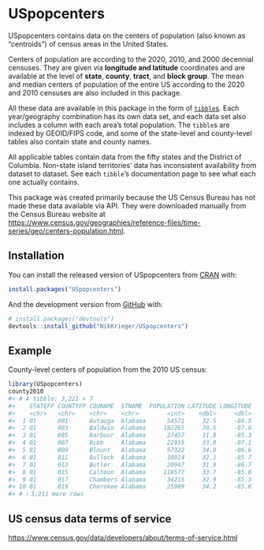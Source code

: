 
<!-- README.md is generated from README.Rmd. Please edit that file -->

# USpopcenters

<!-- badges: start -->
<!-- badges: end -->

USpopcenters contains data on the centers of population (also known as
“centroids”) of census areas in the United States.

Centers of population are according to the 2020, 2010, and 2000
decennial censuses. They are given via **longitude and latitude**
coordinates and are available at the level of **state**, **county**,
**tract**, and **block group**. The mean and median centers of
population of the entire US according to the 2020 and 2010 censuses are
also included in this package.

All these data are available in this package in the form of
[`tibble`s](https://github.com/tidyverse/tibble). Each year/geography
combination has its own data set, and each data set also includes a
column with each area’s total population. The `tibble`s are indexed by
GEOID/FIPS code, and some of the state-level and county-level tables
also contain state and county names.

All applicable tables contain data from the fifty states and the
District of Columbia. Non-state island territories’ data has
inconsistent availability from dataset to dataset. See each `tibble`’s
documentation page to see what each one actually contains.

This package was created primarily because the US Census Bureau has not
made these data available via API. They were downloaded manually from
the Census Bureau website at
<https://www.census.gov/geographies/reference-files/time-series/geo/centers-population.html>.

## Installation

You can install the released version of USpopcenters from
[CRAN](https://CRAN.R-project.org) with:

``` r
install.packages("USpopcenters")
```

And the development version from [GitHub](https://github.com/) with:

``` r
# install.packages("devtools")
devtools::install_github("NikKrieger/USpopcenters")
```

## Example

County-level centers of population from the 2010 US census:

``` r
library(USpopcenters)
county2010
#> # A tibble: 3,221 × 7
#>    STATEFP COUNTYFP COUNAME  STNAME  POPULATION LATITUDE LONGITUDE
#>    <chr>   <chr>    <chr>    <chr>        <int>    <dbl>     <dbl>
#>  1 01      001      Autauga  Alabama      54571     32.5     -86.5
#>  2 01      003      Baldwin  Alabama     182265     30.5     -87.8
#>  3 01      005      Barbour  Alabama      27457     31.8     -85.3
#>  4 01      007      Bibb     Alabama      22915     33.0     -87.1
#>  5 01      009      Blount   Alabama      57322     34.0     -86.6
#>  6 01      011      Bullock  Alabama      10914     32.1     -85.7
#>  7 01      013      Butler   Alabama      20947     31.8     -86.7
#>  8 01      015      Calhoun  Alabama     118572     33.7     -85.8
#>  9 01      017      Chambers Alabama      34215     32.9     -85.3
#> 10 01      019      Cherokee Alabama      25989     34.2     -85.6
#> # ℹ 3,211 more rows
```

## US census data terms of service

<https://www.census.gov/data/developers/about/terms-of-service.html>
